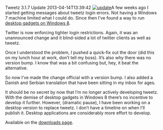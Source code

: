 Tweetz 3.1.7 Update
2013-04-14T13:39:42
[![update](/cdn/images/blog/Windows-Live-Writer/Tweetz-3.1.7_7BBB/update_thumb.png)](/cdn/images/blog/Windows-Live-Writer/Tweetz-3.1.7_7BBB/update_2.png)A few weeks ago I started getting messages about tweetz login errors. Not having a Windows 7 machine limited what I could do. Since then I’ve found a way to run [desktop gadgets on Windows 8](http://teamwindows8.com/2013/02/install-desktop-gadgets-and-sidebar-in-windows-8/).

Twitter is now enforcing tighter login restrictions. Again, it was an unannounced change and it blind-sided a lot of twitter clients as well as tweetz.

Once I understood the problem, I pushed a quick-fix out the door (did this on my lunch hour at work, don’t tell my boss). It’s also why there was no version bump. I know that was a bit confusing but, hey, it beat the alternative.

So now I’ve made the change official with a version bump. I also added a Danish and Serbian translation that have been sitting in my inbox for ages.

It should be no secret by now that I’m no longer actively developing tweetz. With the demise of desktop gadgets in Windows 8 there’s no incentive to develop it further. However, (dramatic pause), I have been working on a desktop version to replace tweetz. I don’t have a timeline on when I’ll publish it. Desktop applications are considerably more effort to develop.

Available on the [downloads page](/downloads). 
